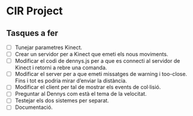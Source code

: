CIR Project
===========

Tasques a fer
-------------

- [ ] Tunejar parametres Kinect.
- [ ] Crear un servidor per a Kinect que emeti els nous moviments.
- [ ] Modificar el codi de dennys.js per a que es connecti al servidor de Kinect i retorni a rebre una comanda.
- [ ] Modificar el server per a que emeti missatges de warning i too-close. Fins i tot es podria mirar d’enviar la distància.
- [ ] Modificar el client per tal de mostrar els events de col·lisió.
- [ ] Preguntar al Dennys com està el tema de la velocitat.
- [ ] Testejar els dos sistemes per separat.
- [ ] Documentació.
